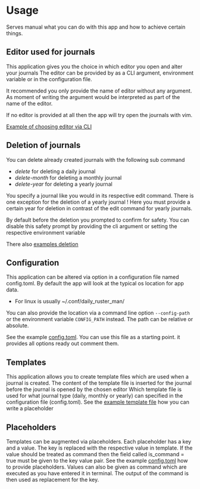 # Usage

Serves manual what you can do with this app and how to achieve certain things.

## Editor used for journals

This application gives you the choice in which editor you open and alter your journals
The editor can be provided by as a CLI argument, environment variable or in the configuration file.

It recommended you only provide the name of editor without any argument. As moment of writing
the argument would be interpreted as part of the name of the editor.

If no editor is provided at all then the app will try open the journals with vim.

[Example of choosing editor via CLI]

## Deletion of journals

You can delete already created journals with the following sub command

- *delete* for deleting a daily journal
- *delete-month* for deleting a monthly journal
- *delete-year* for deleting a yearly journal

You specify a journal like you would in its respective edit command.
There is one exception for the deletion of a yearly journal !
Here you must provide a certain year for deletion in contrast of the edit command for yearly journals.

By default before the deletion you prompted to confirm for safety.
You can disable this safety prompt by providing the cli argument or setting the respective environment variable

There also [examples deletion] 

## Configuration

This application can be altered via option in a configuration file named config.toml.
By default the app will look at the typical os location for app data. 

- For linux is usually ~/.conf/daily_ruster_man/

You can also provide the location via a command line option `--config-path` 
or the environment variable `CONFIG_PATH` instead. The path can be relative or absolute.

See the example [config.toml]. You can use this file as a starting point. 
it provides all options ready out comment them.

## Templates

This application allows you to create template files which are used when a journal is created.
The content of the template file is inserted for the journal 
before the journal is opened by the chosen editor
Which template file is used for what journal type (daily, monthly or yearly) can specified
in the configuration file (config.toml).
See the [example template file] how you can write a placeholder

## Placeholders

Templates can be augmented via placeholders. 
Each placeholder has a key and a value. The key is replaced with the respective value in template.
If the value should be treated as command then the field called is_command = true must be given 
to the key value pair. See the example [config.toml] how to provide placeholders.
Values can also be given as command which are executed as you have entered it in terminal.
The output of the command is then used as replacement for the key.

[config.toml]:config.toml
[example template file]:example.template
[examples deletion]:examples.md##Deletion
[Example of choosing editor via CLI]:examples.md##Specifying

